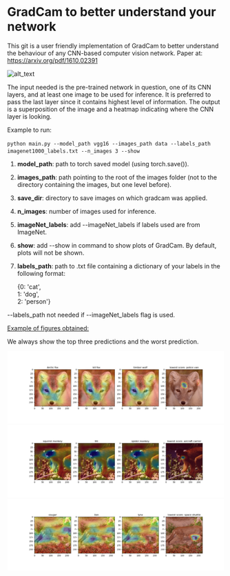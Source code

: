 # GradCam to better understand your network
This git is a user friendly implementation of GradCam to better understand the behaviour of any CNN-based computer vision network.
Paper at: https://arxiv.org/pdf/1610.02391

![alt_text](https://upload-images.jianshu.io/upload_images/415974-0147c44dcfb8cc1c.jpg)


The input needed is the pre-trained network in question, one of its CNN layers, and at least one image to be used for inference. It is preferred to pass the last layer since it contains highest level of information.
The output is a superposition of the image and a heatmap indicating where the CNN layer is looking.


Example to run:

`python main.py --model_path vgg16 --images_path data --labels_path imagenet1000_labels.txt --n_images 3 --show`

1. **model_path**: path to torch saved model (using torch.save()).
2. **images_path**: path pointing to the root of the images folder (not to the directory containing the images, but one level before).
3. **save_dir**: directory to save images on which gradcam was applied.
4. **n_images**: number of images used for inference.
5. **imageNet_labels**: add --imageNet_labels if labels used are from ImageNet.
6. **show**: add --show in command to show plots of GradCam. By default, plots will not be shown.
6. **labels_path**: path to .txt file containing a dictionary of your labels in the following format:

    {0: 'cat',                        
     1: 'dog',                        
     2: 'person'}
 
 --labels_path not needed if --imageNet_labels flag is used.
 
 <ins>Example of figures obtained:</ins>

 We always show the top three predictions and the worst prediction.
 
 ![alt_text](results/image6.jpg)
 ![alt_text](results/image19.jpg)
 ![alt_text](results/image14.jpg)

